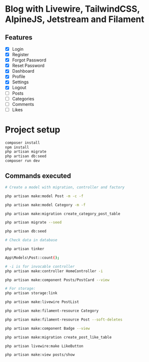 # Blog with Livewire, TailwindCSS, AlpineJS, Jetstream and Filament

## Features

- [X] Login
- [X] Register
- [X] Forgot Password
- [X] Reset Password
- [X] Dashboard
- [X] Profile
- [X] Settings
- [X] Logout
- [ ] Posts
- [ ] Categories
- [ ] Comments
- [ ] Likes

# Project setup

```bash
composer install
npm install
php artisan migrate
php artisan db:seed
composer run dev
```

## Commands executed

```bash
# Create a model with migration, controller and factory

php artisan make:model Post -m -c -f

php artisan make:model Category -m -f

php artisan make:migration create_category_post_table

php artisan migrate --seed

php artisan db:seed

# Check data in database

php artisan tinker

App\Models\Post::count();

# -i is for invocable controller
php artisan make:controller HomeController -i

php artisan make:component Posts/PostCard --view

# For storage:
php artisan storage:link

php artisan make:livewire PostList

php artisan make:filament-resource Category

php artisan make:filament-resource Post --soft-deletes

php artisan make:component Badge --view

php artisan make:migration create_post_like_table

php artisan livewire:make LikeButton

php artisan make:view posts/show
```

